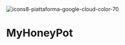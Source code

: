 ![icons8-piattaforma-google-cloud-color-70](https://user-images.githubusercontent.com/73478279/172622618-7cf711ea-b826-4890-b8b3-1d786b2d23b0.png)

# MyHoneyPot
